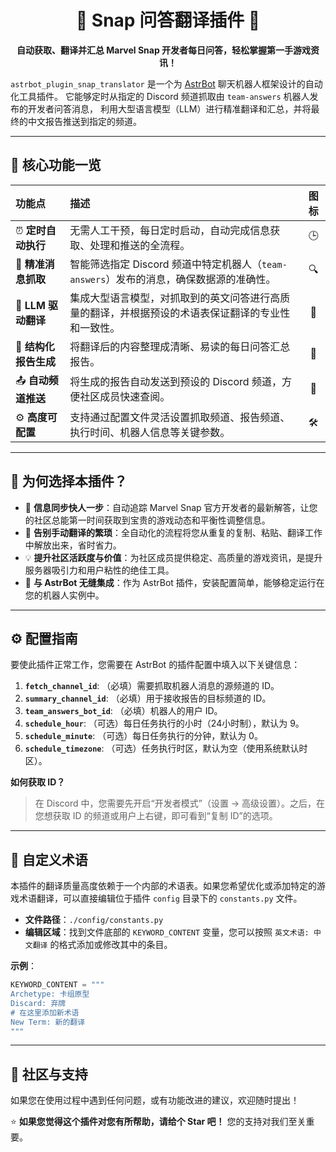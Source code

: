 <h1 align="center">🚀 Snap 问答翻译插件 🚀</h1>

<p align="center">
<strong>自动获取、翻译并汇总 Marvel Snap 开发者每日问答，轻松掌握第一手游戏资讯！</strong>
</p>

`astrbot_plugin_snap_translator` 是一个为 <a href="https://github.com/Soulter/AstrBot">AstrBot</a> 聊天机器人框架设计的自动化工具插件。
它能够定时从指定的 Discord 频道抓取由 `team-answers` 机器人发布的开发者问答消息，
利用大型语言模型（LLM）进行精准翻译和汇总，并将最终的中文报告推送到指定的频道。
</p>

---

## 🚀 核心功能一览

| 功能点 | 描述 | 图标 |
| :--- | :--- | :--: |
| ⏰ **定时自动执行** | 无需人工干预，每日定时启动，自动完成信息获取、处理和推送的全流程。 | 🕒 |
| 🎯 **精准消息抓取** | 智能筛选指定 Discord 频道中特定机器人（`team-answers`）发布的消息，确保数据源的准确性。 | 🔍 |
| 🧠 **LLM 驱动翻译** | 集成大型语言模型，对抓取到的英文问答进行高质量的翻译，并根据预设的术语表保证翻译的专业性和一致性。 | 🤖 |
| 📄 **结构化报告生成** | 将翻译后的内容整理成清晰、易读的每日问答汇总报告。 | 📰 |
| 📤 **自动频道推送** | 将生成的报告自动发送到预设的 Discord 频道，方便社区成员快速查阅。 | 📢 |
| ⚙️ **高度可配置** | 支持通过配置文件灵活设置抓取频道、报告频道、执行时间、机器人信息等关键参数。 | 🛠️ |

---

## 🤔 为何选择本插件？

-   🌟 **信息同步快人一步**：自动追踪 Marvel Snap 官方开发者的最新解答，让您的社区总能第一时间获取到宝贵的游戏动态和平衡性调整信息。
-   🎯 **告别手动翻译的繁琐**：全自动化的流程将您从重复的复制、粘贴、翻译工作中解放出来，省时省力。
-   💡 **提升社区活跃度与价值**：为社区成员提供稳定、高质量的游戏资讯，是提升服务器吸引力和用户粘性的绝佳工具。
-   🧩 **与 AstrBot 无缝集成**：作为 AstrBot 插件，安装配置简单，能够稳定运行在您的机器人实例中。

---

## ⚙️ 配置指南

要使此插件正常工作，您需要在 AstrBot 的插件配置中填入以下关键信息：

1.  **`fetch_channel_id`**: （必填）需要抓取机器人消息的源频道的 ID。
2.  **`summary_channel_id`**: （必填）用于接收报告的目标频道的 ID。
3.  **`team_answers_bot_id`**: （必填）机器人的用户 ID。
4.  **`schedule_hour`**: （可选）每日任务执行的小时（24小时制），默认为 9。
5.  **`schedule_minute`**: （可选）每日任务执行的分钟，默认为 0。
6.  **`schedule_timezone`**: （可选）任务执行时区，默认为空（使用系统默认时区）。

**如何获取 ID？**
> 在 Discord 中，您需要先开启“开发者模式”（设置 -> 高级设置）。之后，在您想获取 ID 的频道或用户上右键，即可看到“复制 ID”的选项。

---

## 🔧 自定义术语

本插件的翻译质量高度依赖于一个内部的术语表。如果您希望优化或添加特定的游戏术语翻译，可以直接编辑位于插件 `config` 目录下的 `constants.py` 文件。

-   **文件路径**：`./config/constants.py`
-   **编辑区域**：找到文件底部的 `KEYWORD_CONTENT` 变量，您可以按照 `英文术语: 中文翻译` 的格式添加或修改其中的条目。

**示例**：
```python
KEYWORD_CONTENT = """
Archetype: 卡组原型
Discard: 弃牌
# 在这里添加新术语
New Term: 新的翻译
"""
```

---

## 🤝 社区与支持

如果您在使用过程中遇到任何问题，或有功能改进的建议，欢迎随时提出！

⭐️ **如果您觉得这个插件对您有所帮助，请给个 Star 吧！** 您的支持对我们至关重要。